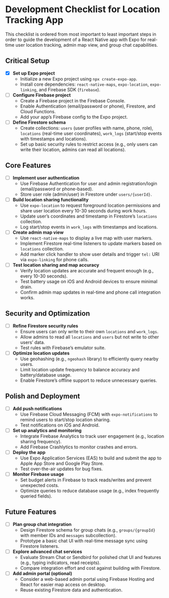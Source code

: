 # Development Checklist for Location Tracking App

This checklist is ordered from most important to least important steps in order to guide the development of a React Native app with Expo for real-time user location tracking, admin map view, and group chat capabilities.

## Critical Setup
- [X] **Set up Expo project**
  - Initialize a new Expo project using `npx create-expo-app`.
  - Install core dependencies: `react-native-maps`, `expo-location`, `expo-linking`, and Firebase SDK (`firebase`).
- [ ] **Configure Firebase project**
  - Create a Firebase project in the Firebase Console.
  - Enable Authentication (email/password or phone), Firestore, and Cloud Functions.
  - Add your app’s Firebase config to the Expo project.
- [ ] **Define Firestore schema**
  - Create collections: `users` (user profiles with name, phone, role), `locations` (real-time user coordinates), `work_logs` (start/stop events with timestamps and locations).
  - Set up basic security rules to restrict access (e.g., only users can write their location, admins can read all locations).

## Core Features
- [ ] **Implement user authentication**
  - Use Firebase Authentication for user and admin registration/login (email/password or phone-based).
  - Store user role (admin/user) in Firestore under `users/{userId}`.
- [ ] **Build location sharing functionality**
  - Use `expo-location` to request foreground location permissions and share user location every 10-30 seconds during work hours.
  - Update user’s coordinates and timestamp in Firestore’s `locations` collection.
  - Log start/stop events in `work_logs` with timestamps and locations.
- [ ] **Create admin map view**
  - Use `react-native-maps` to display a live map with user markers.
  - Implement Firestore real-time listeners to update markers based on `locations` collection.
  - Add marker click handler to show user details and trigger `tel:` URI via `expo-linking` for phone calls.
- [ ] **Test location sharing and map accuracy**
  - Verify location updates are accurate and frequent enough (e.g., every 10-30 seconds).
  - Test battery usage on iOS and Android devices to ensure minimal drain.
  - Confirm admin map updates in real-time and phone call integration works.

## Security and Optimization
- [ ] **Refine Firestore security rules**
  - Ensure users can only write to their own `locations` and `work_logs`.
  - Allow admins to read all `locations` and `users` but not write to other users’ data.
  - Test rules with Firebase’s emulator suite.
- [ ] **Optimize location updates**
  - Use geohashing (e.g., `ngeohash` library) to efficiently query nearby users.
  - Limit location update frequency to balance accuracy and battery/database usage.
  - Enable Firestore’s offline support to reduce unnecessary queries.

## Polish and Deployment
- [ ] **Add push notifications**
  - Use Firebase Cloud Messaging (FCM) with `expo-notifications` to remind users to start/stop location sharing.
  - Test notifications on iOS and Android.
- [ ] **Set up analytics and monitoring**
  - Integrate Firebase Analytics to track user engagement (e.g., location sharing frequency).
  - Add Firebase Crashlytics to monitor crashes and errors.
- [ ] **Deploy the app**
  - Use Expo Application Services (EAS) to build and submit the app to Apple App Store and Google Play Store.
  - Test over-the-air updates for bug fixes.
- [ ] **Monitor Firebase usage**
  - Set budget alerts in Firebase to track reads/writes and prevent unexpected costs.
  - Optimize queries to reduce database usage (e.g., index frequently queried fields).

## Future Features
- [ ] **Plan group chat integration**
  - Design Firestore schema for group chats (e.g., `groups/{groupId}` with member IDs and `messages` subcollection).
  - Prototype a basic chat UI with real-time message sync using Firestore listeners.
- [ ] **Explore advanced chat services**
  - Evaluate Stream Chat or Sendbird for polished chat UI and features (e.g., typing indicators, read receipts).
  - Compare integration effort and cost against building with Firestore.
- [ ] **Add admin portal (optional)**
  - Consider a web-based admin portal using Firebase Hosting and React for easier map access on desktop.
  - Reuse existing Firestore data and authentication.